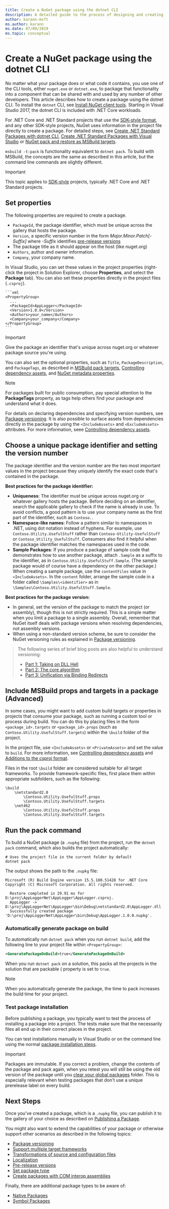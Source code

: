 ```yaml
---
title: Create a NuGet package using the dotnet CLI
description: A detailed guide to the process of designing and creating a NuGet package, including key decision points like files and versioning.
author: karann-msft
ms.author: karann
ms.date: 07/09/2019
ms.topic: conceptual
---
```


# Create a NuGet package using the dotnet CLI

No matter what your package does or what code it contains, you use one of the CLI tools, either `nuget.exe` or `dotnet.exe`, to package that functionality into a component that can be shared with and used by any number of other developers. This article describes how to create a package using the dotnet CLI. To install the `dotnet` CLI, see [Install NuGet client tools](../install-nuget-client-tools.md). Starting in Visual Studio 2017, the dotnet CLI is included with .NET Core workloads.

For .NET Core and .NET Standard projects that use the [SDK-style format](../resources/check-project-format.md), and any other SDK-style projects, NuGet uses information in the project file directly to create a package. For detailed steps, see [Create .NET Standard Packages with dotnet CLI](../quickstart/create-and-publish-a-package-using-the-dotnet-cli.md), [Create .NET Standard Packages with Visual Studio](../quickstart/create-and-publish-a-package-using-visual-studio.md) or [NuGet pack and restore as MSBuild targets](../reference/msbuild-targets.md).

`msbuild -t:pack` is functionality equivalent to `dotnet pack`. To build with MSBuild, the concepts are the same as described in this article, but the command line commands are slightly different.

> [!IMPORTANT]
> This topic applies to [SDK-style](../resources/check-project-format.md) projects, typically .NET Core and .NET Standard projects.

## Set properties

The following properties are required to create a package.

- `PackageId`, the package identifier, which must be unique across the gallery that hosts the package.
- `Version`, a specific version number in the form *Major.Minor.Patch[-Suffix]* where *-Suffix* identifies [pre-release versions](prerelease-packages.md)
- The package title as it should appear on the host (like nuget.org)
- `Authors`, author and owner information.
- `Company`, your company name.

In Visual Studio, you can set these values in the project properties (right-click the project in Solution Explorer, choose **Properties**, and select the **Package** tab). You can also set these properties directly in the project files (`.csproj`).

    ```xml
    <PropertyGroup>
      ...
      <PackageId>AppLogger</PackageId>
      <Version>1.0.0</Version>
      <Authors>your_name</Authors>
      <Company>your_company</Company>
    </PropertyGroup>
    ```

> [!Important]
> Give the package an identifier that's unique across nuget.org or whatever package source you're using.

You can also set the optional properties, such as `Title`, `PackageDescription`, and `PackageTags`, as described in [MSBuild pack targets](../reference/msbuild-targets.md#pack-target), [Controlling dependency assets](../consume-packages/package-references-in-project-files.md#controlling-dependency-assets), and [NuGet metadata properties](/dotnet/core/tools/csproj#nuget-metadata-properties).

> [!NOTE]
> For packages built for public consumption, pay special attention to the **PackageTags** property, as tags help others find your package and understand what it does.

For details on declaring dependencies and specifying version numbers, see [Package versioning](../reference/package-versioning.md). It is also possible to surface assets from dependencies directly in the package by using the `<IncludeAssets>` and `<ExcludeAssets>` attributes. For more information, seee [Controlling dependency assets](../consume-packages/package-references-in-project-files.md#controlling-dependency-assets).

## Choose a unique package identifier and setting the version number

The package identifier and the version number are the two most important values in the project because they uniquely identify the exact code that's contained in the package.

**Best practices for the package identifier:**

- **Uniqueness**: The identifier must be unique across nuget.org or whatever gallery hosts the package. Before deciding on an identifier, search the applicable gallery to check if the name is already in use. To avoid conflicts, a good pattern is to use your company name as the first part of the identifier, such as `Contoso.`.
- **Namespace-like names**: Follow a pattern similar to namespaces in .NET, using dot notation instead of hyphens. For example, use `Contoso.Utility.UsefulStuff` rather than `Contoso-Utility-UsefulStuff` or `Contoso_Utility_UsefulStuff`. Consumers also find it helpful when the package identifier matches the namespaces used in the code.
- **Sample Packages**: If you produce a package of sample code that demonstrates how to use another package, attach `.Sample` as a suffix to the identifier, as in `Contoso.Utility.UsefulStuff.Sample`. (The sample package would of course have a dependency on the other package.) When creating a sample package, use the `contentFiles` value in `<IncludeAssets>`. In the `content` folder, arrange the sample code in a folder called `\Samples\<identifier>` as in `\Samples\Contoso.Utility.UsefulStuff.Sample`.

**Best practices for the package version:**

- In general, set the version of the package to match the project (or assembly), though this is not strictly required. This is a simple matter when you limit a package to a single assembly. Overall, remember that NuGet itself deals with package versions when resolving dependencies, not assembly versions.
- When using a non-standard version scheme, be sure to consider the NuGet versioning rules as explained in [Package versioning](../reference/package-versioning.md).

> The following series of brief blog posts are also helpful to understand versioning:
>
> - [Part 1: Taking on DLL Hell](http://blog.davidebbo.com/2011/01/nuget-versioning-part-1-taking-on-dll.html)
> - [Part 2: The core algorithm](http://blog.davidebbo.com/2011/01/nuget-versioning-part-2-core-algorithm.html)
> - [Part 3: Unification via Binding Redirects](http://blog.davidebbo.com/2011/01/nuget-versioning-part-3-unification-via.html)

## Include MSBuild props and targets in a package (Advanced)

In some cases, you might want to add custom build targets or properties in projects that consume your package, such as running a custom tool or process during build. You can do this by placing files in the form `<package_id>.targets` or `<package_id>.props` (such as `Contoso.Utility.UsefulStuff.targets`) within the `\build` folder of the project.

In the project file, use `<IncludeAssets>` or `<PrivateAssets>` and set the value to `build`. For more information, see [Controlling dependency assets](../consume-packages/package-references-in-project-files.md#controlling-dependency-assets) and [Additions to the csproj format](/dotnet/core/tools/csproj#additions).

Files in the root `\build` folder are considered suitable for all target frameworks. To provide framework-specific files, first place them within appropriate subfolders, such as the following:

    \build
        \netstandard2.0
            \Contoso.Utility.UsefulStuff.props
            \Contoso.Utility.UsefulStuff.targets
        \net462
            \Contoso.Utility.UsefulStuff.props
            \Contoso.Utility.UsefulStuff.targets

## Run the pack command

To build a NuGet package (a `.nupkg` file) from the project, run the `dotnet pack` command, which also builds the project automatically:

```cli
# Uses the project file in the current folder by default
dotnet pack
```

The output shows the path to the `.nupkg` file:

```output
Microsoft (R) Build Engine version 15.5.180.51428 for .NET Core
Copyright (C) Microsoft Corporation. All rights reserved.

  Restore completed in 29.91 ms for D:\proj\AppLoggerNet\AppLogger\AppLogger.csproj.
  AppLogger -> D:\proj\AppLoggerNet\AppLogger\bin\Debug\netstandard2.0\AppLogger.dll
  Successfully created package 'D:\proj\AppLoggerNet\AppLogger\bin\Debug\AppLogger.1.0.0.nupkg'.
```

### Automatically generate package on build

To automatically run `dotnet pack` when you run `dotnet build`, add the following line to your project file within `<PropertyGroup>`:

```xml
<GeneratePackageOnBuild>true</GeneratePackageOnBuild>
```

When you run `dotnet pack` on a solution, this packs all the projects in the solution that are packable ([<IsPackable>](/dotnet/core/tools/csproj#nuget-metadata-properties) property is set to `true`.

> [!NOTE]
> When you automatically generate the package, the time to pack increases the build time for your project.

### Test package installation

Before publishing a package, you typically want to test the process of installing a package into a project. The tests make sure that the necessarily files all end up in their correct places in the project.

You can test installations manually in Visual Studio or on the command line using the normal [package installation steps](../consume-packages/overview-and-workflow.md#ways-to-install-a-nuget-package).

> [!IMPORTANT]
> Packages are immutable. If you correct a problem, change the contents of the package and pack again, when you retest you will still be using the old version of the package until you [clear your global packages](../consume-packages/managing-the-global-packages-and-cache-folders.md#clearing-local-folders) folder. This is especially relevant when testing packages that don't use a unique prerelease label on every build.

## Next Steps

Once you've created a package, which is a `.nupkg` file, you can publish it to the gallery of your choice as described on [Publishing a Package](../nuget-org/publish-a-package.md).

You might also want to extend the capabilities of your package or otherwise support other scenarios as described in the following topics:

- [Package versioning](../reference/package-versioning.md)
- [Support multiple target frameworks](../create-packages/supporting-multiple-target-frameworks.md)
- [Transformations of source and configuration files](../create-packages/source-and-config-file-transformations.md)
- [Localization](../create-packages/creating-localized-packages.md)
- [Pre-release versions](../create-packages/prerelease-packages.md)
- [Set package type](../create-packages/set-package-type.md)
- [Create packages with COM interop assemblies](../create-packages/author-packages-with-COM-interop-assemblies.md)

Finally, there are additional package types to be aware of:

- [Native Packages](../create-packages/native-packages.md)
- [Symbol Packages](../create-packages/symbol-packages.md)
